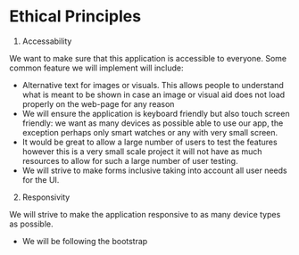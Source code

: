 # Ethical Principles

1. Accessability

We want to make sure that this application is accessible to everyone. Some common feature we will implement will include: 
   - Alternative text for images or visuals. This allows people to understand what is meant to be shown in case an image or visual aid does not load properly on the web-page for any reason
   - We will ensure the application is keyboard friendly but also touch screen friendly: we want as many devices as possible able to use our app, the exception perhaps only smart watches or any with very small screen.
   - It would be great to allow a large number of users to test the features however this is a very small scale project it will not have as much resources to allow for such a large number of user testing.
   - We will strive to make forms inclusive taking into account all user needs for the UI.
  
2. Responsivity

We will strive to make the application responsive to as many device types as possible.
   - We will be following the bootstrap  